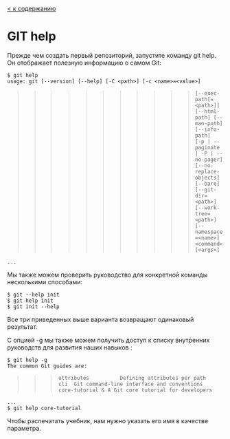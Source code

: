 [< к содержанию](./readme.md)

# GIT help 

Прежде чем создать первый репозиторий, запустите команду git help. Он отображает полезную информацию о самом Git:

`$ git help`  
`usage: git [--version] [--help] [-C <path>] [-c <name>=<value>]`    
>>>>>>>>>>>`[--exec-path[=<path>]] [--html-path] [--man-path] [--info-path]`    
           `[-p | --paginate | -P | --no-pager] [--no-replace-objects] [--bare]`  
           `[--git-dir=<path>] [--work-tree=<path>] [--namespace=<name>]
           <command> [<args>]`  

`...`


Мы также можем проверить руководство для конкретной команды несколькими способами:

`$ git --help init`  
`$ git help init`  
`$ git init --help`

Все три приведенных выше варианта возвращают одинаковый результат.

С опцией -g мы также можем получить доступ к списку внутренних руководств для развития наших навыков :

`$ git help -g`  
`The common Git guides are:`  
>>>`attributes          Defining attributes per path`  
`cli  Git command-line interface and conventions`      
`core-tutorial & A Git core tutorial for developers`  

`...`  
`$ git help core-tutorial`

Чтобы распечатать учебник, нам нужно указать его имя в качестве параметра.
